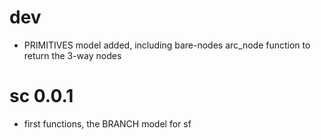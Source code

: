 # dev

* PRIMITIVES model added, including bare-nodes arc_node function to return the 3-way nodes


# sc 0.0.1

* first functions, the BRANCH model for sf



